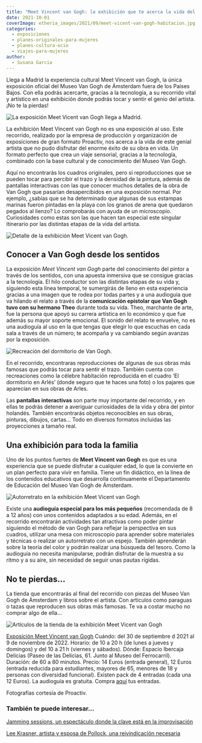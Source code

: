 ```yaml
---
title: "Meet Vincent van Gogh: la exhibición que te acerca la vida del genial pintor en Madrid"
date: 2021-10-01
coverImage: etheria_images/2021/09/meet-vicent-van-gogh-habitacion.jpg
categories: 
  - exposiciones
  - planes-originales-para-mujeres
  - planes-cultura-ocio
  - viajes-para-mujeres
author: 
  - Susana Garcia
---
```


Llega a Madrid la experiencia cultural Meet Vincent van Gogh, la única exposición oficial del Museo Van Gogh de Ámsterdam fuera de los Países Bajos. Con ella podrás acercarte, gracias a la tecnología, a su recorrido vital y artístico en una exhibición donde podrás tocar y sentir el genio del artista. ¡No te la pierdas!

![La exposición Meet Vicent van Gogh llega a Madrid.](etheria_images/2021/09/Meet-Vincent-van-Gogh-arcos.jpg "La exposición Meet Vincent van Gogh llega a Madrid. © Carolien Sikkenk/Meet Vincent van Gogh Experience")

La exhibición Meet Vincent van Gogh no es una exposición al uso. Este recorrido, 
realizado por la empresa de producción y organización de exposiciones de gran formato 
Proactiv, nos acerca a la vida de este genial artista que no pudo disfrutar del enorme 
éxito de su obra en vida. Un formato perfecto que crea un viaje sensorial, gracias a la 
tecnología, combinado con la base cultural y de conocimiento del Museo Van Gogh. 

Aquí no encontrarás los cuadros originales, pero sí reproducciones que se pueden tocar 
para percibir el trazo y la densidad de la pintura, además de pantallas interactivas con 
las que conocer muchos detalles de la obra de Van Gogh que pasarían desapercibidos en 
una exposición normal. Por ejemplo, ¿sabías que se ha determinado que algunas de sus 
estampas marinas fueron pintadas en la playa con los granos de arena que quedaron 
pegados al lienzo? Lo comprobarás con ayuda de un microscopio. Curiosidades como estas 
son las que hacen tan especial este singular itinerario por las distintas etapas de la 
vida del artista. 

![Detalle de la exhibición Meet Vicent van Gogh.](etheria_images/2021/09/meet-vicent-van-gogh-collage.jpg "Detalle de la exhibición Meet Vincent van Gogh. © SG")

## Conocer a Van Gogh desde los sentidos

La exposición _Meet Vincent van Gogh_ parte del conocimiento del pintor a través de los 
sentidos, con una apuesta inmersiva que se consigue gracias a la tecnología. El hilo 
conductor son las distintas etapas de su vida y, siguiendo esta línea temporal, te 
sumergirás de lleno en esta experiencia gracias a una imagen que te rodea por todas 
partes y a una audioguía que va hilando el relato a través de la **comunicación 
epistolar que Van Gogh tuvo con su hermano Theo** durante toda su vida. Theo, marchante 
de arte, fue la persona que apoyó su carrera artística en lo económico y que fue además 
su mayor soporte emocional. El sonido del relato te envuelve, no es una audioguía al uso 
en la que tengas que elegir lo que escuchas en cada sala a través de un número; te 
acompaña y va cambiando según avanzas por la exposición. 

![Recreación del dormitorio de Van Gogh.](etheria_images/2021/09/meet-vicent-van-gogh-habitacion.jpg "Recreación del dormitorio de Van Gogh.")

En el recorrido, encontraras reproducciones de algunas de sus obras más famosas que 
podrás tocar para sentir el trazo. También cuenta con recreaciones como la célebre 
habitación reproducida en el cuadro ‘El dormitorio en Arlés’ (donde seguro que te haces 
una foto) o los pajares que aparecían en sus obras de Arles. 

Las **pantallas interactivas** son parte muy importante del recorrido, y en ellas te 
podrás detener a averiguar curiosidades de la vida y obra del pintor holandés. También 
encontrarás objetos reconocibles en sus obras, pinturas, dibujos, cartas… Todo en 
diversos formatos incluidas las proyecciones a tamaño real. 

## Una exhibición para toda la familia

Uno de los puntos fuertes de **Meet Vincent van Gogh** es que es una experiencia que se 
puede disfrutar a cualquier edad, lo que la convierte en un plan perfecto para vivir en 
familia. Tiene un fin didáctico, en la línea de los contenidos educativos que desarrolla 
continuamente el Departamento de Educación del Museo Van Gogh de Ámsterdam. 

![Autorretrato en la exhibición Meet Vicent van Gogh](etheria_images/2021/09/meet-vicent-van-gogh-autorretrato.jpg "Autorretrato en la exhibición Meet Vincent van Gogh.")

Existe una **audioguía especial para los más pequeños** (recomendada de 8 a 12 años) con 
unos contenidos adaptados a su edad. Además, en el recorrido encontrarán actividades tan 
atractivas como poder pintar siguiendo el método de van Gogh para reflejar la 
perspectiva en sus cuadros, utilizar una mesa con microscopio para aprender sobre 
materiales y técnicas o realizar un autorretrato con un espejo. También aprenderán sobre 
la teoría del color y podrán realizar una búsqueda del tesoro. Como la audioguía no 
necesita manipularse, podrán disfrutar de la muestra a su ritmo y a su aire, sin 
necesidad de seguir unas pautas rígidas. 

## No te pierdas…

La tienda que encontrarás al final del recorrido con piezas del Museo Van Gogh de 
Ámsterdam y libros sobre el artista. Con artículos como paraguas o tazas que reproducen 
sus obras más famosas. Te va a costar mucho no comprar algo de ella… 

![Artículos de la tienda de la exhibición Meet Vicent van Gogh](etheria_images/2021/09/meet-vicent-van-gogh-tienda.jpg "Artículos de la tienda de la exhibición. © SG")

[Exposición Meet 
Vi](https://meetvincent.com/madrid/)[n](https://meetvincent.com/madrid/)[cent van 
Gogh](https://meetvincent.com/madrid/) Cuándo: del 30 de septiembre d 2021 al 9 de 
noviembre de 2022. Horario: de 10 a 20 h (de lunes a jueves y domingos) y del 10 a 21 h 
(viernes y sábados). Dónde: Espacio Ibercaja Delicias (Paseo de las Delicias, 61. Junto 
al Museo del Ferrocarril). Duración: de 60 a 80 minutos. Precio: 14 Euros (entrada 
general), 12 Euros (entrada reducida para estudiantes, mayores de 65, menores de 18 y 
personas con diversidad funcional). Existen pack de 4 entradas (cada una 12 Euros). La 
audioguía es gratuita. Compra [aquí](https://feverup.com/m/100122?thm=70&utm_source=partner&utm_medium=landing_vg&utm_campaign=100122_mad) 
tus entradas. 

Fotografías cortesía de Proactiv. 

### También te puede interesar...

[Jamming sessions, un espectáculo donde la clave está en la 
improvisación](https://etheriamagazine.com/2021/09/30/jamming-sessions-teatro-de-improvisacion-madrid/) 

[Lee Krasner, artista y esposa de Pollock, una reivindicación 
necesaria](https://etheriamagazine.com/2021/08/06/lee-krasner-inspira-el-color-de-tu-nombre/)
